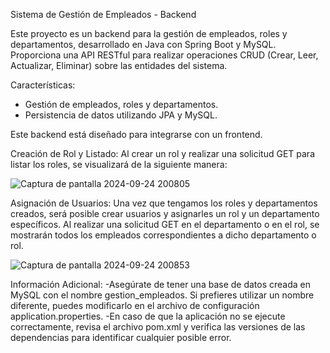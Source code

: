 Sistema de Gestión de Empleados - Backend

Este proyecto es un backend para la gestión de empleados, roles y departamentos, desarrollado en Java con Spring Boot y MySQL. Proporciona una API RESTful para realizar operaciones CRUD (Crear, Leer, Actualizar, Eliminar) sobre las entidades del sistema.

Características:
- Gestión de empleados, roles y departamentos.
- Persistencia de datos utilizando JPA y MySQL.

Este backend está diseñado para integrarse con un frontend.

Creación de Rol y Listado: Al crear un rol y realizar una solicitud GET para listar los roles, se visualizará de la siguiente manera:

![Captura de pantalla 2024-09-24 200805](https://github.com/user-attachments/assets/f2445514-981e-4078-91d3-706aecb2182e)

Asignación de Usuarios: Una vez que tengamos los roles y departamentos creados, será posible crear usuarios y asignarles un rol y un departamento específicos. Al realizar una solicitud GET en el departamento o en el rol, se mostrarán todos los empleados correspondientes a dicho departamento o rol.

![Captura de pantalla 2024-09-24 200853](https://github.com/user-attachments/assets/8ffd8c1b-6c3b-411c-8040-57ad3c25c67b)


Información Adicional:
-Asegúrate de tener una base de datos creada en MySQL con el nombre gestion_empleados. Si prefieres utilizar un nombre diferente, puedes modificarlo en el archivo de configuración application.properties.
-En caso de que la aplicación no se ejecute correctamente, revisa el archivo pom.xml y verifica las versiones de las dependencias para identificar cualquier posible error.
